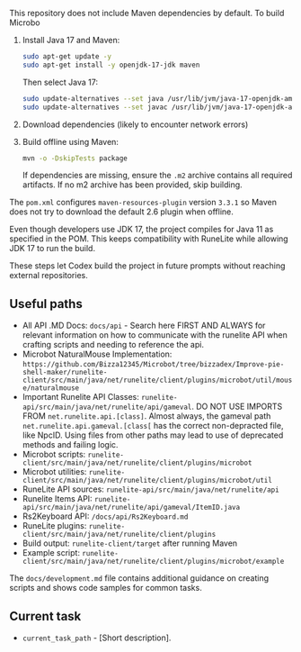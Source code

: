 This repository does not include Maven dependencies by default.
To build Microbo

1. Install Java 17 and Maven:
   ```bash
   sudo apt-get update -y
   sudo apt-get install -y openjdk-17-jdk maven
   ```
   Then select Java 17:
   ```bash
   sudo update-alternatives --set java /usr/lib/jvm/java-17-openjdk-amd64/bin/java
   sudo update-alternatives --set javac /usr/lib/jvm/java-17-openjdk-amd64/bin/javac
   ```

2. Download dependencies (likely to encounter network errors)

3. Build offline using Maven:
   ```bash
   mvn -o -DskipTests package
   ```
   If dependencies are missing, ensure the `.m2` archive contains all required artifacts. If no m2 archive has been provided, skip building.

The `pom.xml` configures `maven-resources-plugin` version `3.3.1` so Maven does
not try to download the default 2.6 plugin when offline.

Even though developers use JDK 17, the project compiles for Java 11 as specified
in the POM. This keeps compatibility with RuneLite while allowing JDK 17 to run
the build.

These steps let Codex build the project in future prompts without reaching external repositories.

## Useful paths
- All API .MD Docs: `docs/api` - Search here FIRST AND ALWAYS for relevant information on how to communicate with the runelite API when crafting scripts and needing to reference the api.
- Microbot NaturalMouse Implementation: `https://github.com/Bizza12345/Microbot/tree/bizzadex/Improve-pie-shell-maker/runelite-client/src/main/java/net/runelite/client/plugins/microbot/util/mouse/naturalmouse`
- Important Runelite API Classes: `runelite-api/src/main/java/net/runelite/api/gameval`. DO NOT USE IMPORTS FROM `net.runelite.api.[class]`. Almost always, the gameval path `net.runelite.api.gameval.[class[` has the       correct non-depracted file, like NpcID. Using files from other paths may lead to use of deprecated methods and failing logic.
- Microbot scripts: `runelite-client/src/main/java/net/runelite/client/plugins/microbot`
- Microbot utilities: `runelite-client/src/main/java/net/runelite/client/plugins/microbot/util`
- RuneLite API sources: `runelite-api/src/main/java/net/runelite/api`
- Runelite Items API: `runelite-api/src/main/java/net/runelite/api/gameval/ItemID.java`
- Rs2Keyboard API: `/docs/api/Rs2Keyboard.md`
- RuneLite plugins: `runelite-client/src/main/java/net/runelite/client/plugins`
- Build output: `runelite-client/target` after running Maven
- Example script: `runelite-client/src/main/java/net/runelite/client/plugins/microbot/example`

The `docs/development.md` file contains additional guidance on creating scripts and shows code samples for common tasks.

## Current task
- `current_task_path` - [Short description].
